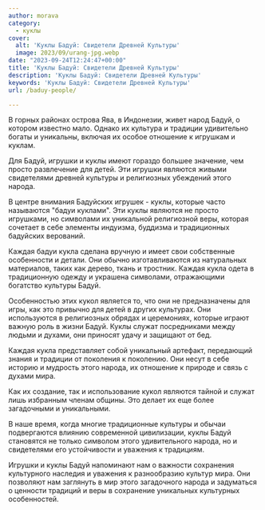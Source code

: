 ```yaml
---
author: morava
category:
  - куклы
cover:
  alt: 'Куклы Бадуй: Свидетели Древней Культуры'
  image: 2023/09/urang-jpg.webp
date: "2023-09-24T12:24:47+00:00"
title: 'Куклы Бадуй: Свидетели Древней Культуры'
description: 'Куклы Бадуй: Свидетели Древней Культуры'
keywords: 'Куклы Бадуй: Свидетели Древней Культуры'
url: /baduy-people/

---
```

В горных районах острова Ява, в Индонезии, живет народ Бадуй, о котором известно мало. Однако их культура и традиции удивительно богаты и уникальны, включая их особое отношение к игрушкам и куклам.

Для Бадуй, игрушки и куклы имеют гораздо большее значение, чем просто развлечение для детей. Эти игрушки являются живыми свидетелями древней культуры и религиозных убеждений этого народа.

В центре внимания Бадуйских игрушек \- куклы, которые часто называются "бадуи куклами". Эти куклы являются не просто игрушками, но символами их уникальной религиозной веры, которая сочетает в себе элементы индуизма, буддизма и традиционных бадуйских верований.

Каждая бадуи кукла сделана вручную и имеет свои собственные особенности и детали. Они обычно изготавливаются из натуральных материалов, таких как дерево, ткань и тростник. Каждая кукла одета в традиционную одежду и украшена символами, отражающими богатство культуры Бадуй.

Особенностью этих кукол является то, что они не предназначены для игры, как это привычно для детей в других культурах. Они используются в религиозных обрядах и церемониях, которые играют важную роль в жизни Бадуй. Куклы служат посредниками между людьми и духами, они приносят удачу и защищают от бед.

Каждая кукла представляет собой уникальный артефакт, передающий знания и традиции от поколения к поколению. Они несут в себе историю и мудрость этого народа, их отношение к природе и связь с духами мира.

Как их создание, так и использование кукол являются тайной и служат лишь избранным членам общины. Это делает их еще более загадочными и уникальными.

В наше время, когда многие традиционные культуры и обычаи подвергаются влиянию современной цивилизации, куклы Бадуй становятся не только символом этого удивительного народа, но и свидетелями его устойчивости и уважения к традициям.

Игрушки и куклы Бадуй напоминают нам о важности сохранения культурного наследия и уважения к разнообразию культур мира. Они позволяют нам заглянуть в мир этого загадочного народа и задуматься о ценности традиций и веры в сохранение уникальных культурных особенностей.
